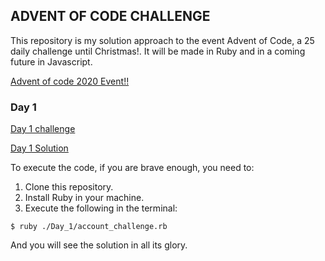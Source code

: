 ## ADVENT OF CODE CHALLENGE

 This repository is my solution approach to the event Advent of Code, a 25 daily challenge until Christmas!. It will be made in Ruby and in a coming future in Javascript.

 [Advent of code 2020 Event!!](https://adventofcode.com/)

### Day 1 ### 

 [Day 1 challenge](https://adventofcode.com/2020/day/1)

 [Day 1 Solution](https://github.com/rafahg/Advent_of_code_2020/blob/main/Day_1/account_challenge.rb)

 To execute the code, if you are brave enough, you need to:

 1. Clone this repository.
 2. Install Ruby in your machine.
 3. Execute the following in the terminal:

 ```
 $ ruby ./Day_1/account_challenge.rb
 ```

 And you will see the solution in all its glory.



